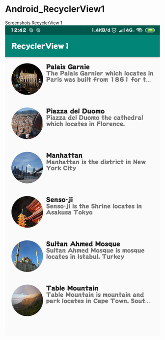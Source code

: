 # Android_RecyclerView1
Screenshots RecyclerView 1 <br>
![alt text](https://github.com/Pramuja/Android_RecyclerView1/blob/master/RecyclerView1.png)
